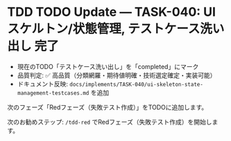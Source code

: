 # TDD TODO Update — TASK-040: UIスケルトン/状態管理, テストケース洗い出し 完了

- 現在のTODO「テストケース洗い出し」を「completed」にマーク
- 品質判定: ✅ 高品質（分類網羅・期待値明確・技術選定確定・実装可能）
- ドキュメント反映: `docs/implements/TASK-040/ui-skeleton-state-management-testcases.md` を追加

次のフェーズ「Redフェーズ（失敗テスト作成）」をTODOに追加します。

次のお勧めステップ: `/tdd-red` でRedフェーズ（失敗テスト作成）を開始します。
